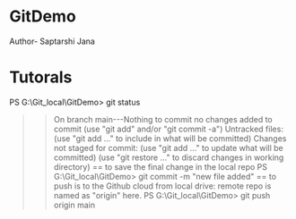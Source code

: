 # GitDemo
Author- Saptarshi Jana
# Tutorals
PS G:\Git_local\GitDemo> git status
>> On branch main---Nothing to commit
>> no changes added to commit (use "git add" and/or "git commit -a")
>> Untracked files:
  (use "git add <file>..." to include in what will be committed)
>> Changes not staged for commit:
  (use "git add <file>..." to update what will be committed)
  (use "git restore <file>..." to discard changes in working directory)
== to save the final change in the local repo
  PS G:\Git_local\GitDemo> git commit -m "new file added"
== to push is to the Github cloud from local drive: remote repo is named as "origin" here.
  PS G:\Git_local\GitDemo> git push origin main